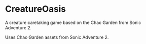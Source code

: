 # CreatureOasis
A creature caretaking game based on the Chao Garden from Sonic Adventure 2.

Uses Chao Garden assets from Sonic Adventure 2.
